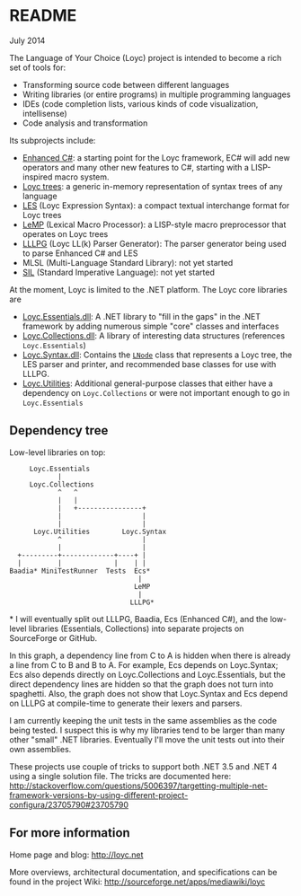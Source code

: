 # README

July 2014

The Language of Your Choice (Loyc) project is intended to become a rich set of tools for:

- Transforming source code between different languages
- Writing libraries (or entire programs) in multiple programming languages
- IDEs (code completion lists, various kinds of code visualization, intellisense)
- Code analysis and transformation

Its subprojects include:

- [Enhanced C#](https://sourceforge.net/p/loyc/wiki/Ecs/): a starting point for the Loyc framework, EC# will add new operators and many other new features to C#, starting with a LISP-inspired macro system.
- [Loyc trees](http://sourceforge.net/p/loyc/wiki/Loyc%20trees/): a generic in-memory representation of syntax trees of any language
- [LES](http://sourceforge.net/p/loyc/wiki/LES/) (Loyc Expression Syntax): a compact textual interchange format for Loyc trees
- [LeMP](https://sourceforge.net/p/loyc/wiki/LEL/#lemp) (Lexical Macro Processor): a LISP-style macro preprocessor that operates on Loyc trees
- [LLLPG](http://www.codeproject.com/Articles/664785/A-New-Parser-Generator-for-Csharp) (Loyc LL(k) Parser Generator): The parser generator being used to parse Enhanced C# and LES
- MLSL (Multi-Language Standard Library): not yet started
- [SIL](https://sourceforge.net/p/loyc/wiki/Standard%20Imperative%20Language/) (Standard Imperative Language): not yet started

At the moment, Loyc is limited to the .NET platform. The Loyc core libraries are

- [Loyc.Essentials.dll](https://sourceforge.net/p/loyc/wiki/Loyc.Essentials/): A .NET library to "fill in the gaps" in the .NET framework by adding numerous simple "core" classes and interfaces
- [Loyc.Collections.dll](https://sourceforge.net/p/loyc/wiki/Loyc.Collections/): A library of interesting data structures (references `Loyc.Essentials`)
- [Loyc.Syntax.dll](https://sourceforge.net/p/loyc/wiki/Loyc.Syntax/): Contains the [`LNode`](https://github.com/qwertie/Loyc/blob/master/Src/Loyc.Syntax/Nodes/LNode.cs) class that represents a Loyc tree, the LES parser and printer, and recommended base classes for use with LLLPG.
- [Loyc.Utilities](https://sourceforge.net/p/loyc/wiki/Loyc.Utilities/): Additional general-purpose classes that either have a dependency on `Loyc.Collections` or were not important enough to go in `Loyc.Essentials`

## Dependency tree

Low-level libraries on top:

         Loyc.Essentials
                |
         Loyc.Collections
                ^   ^      
                |   |      
                |   +----------------+
                |                    |     
                |                    |
          Loyc.Utilities        Loyc.Syntax
                ^                    |
                |                    |
      +---------+-------------+----+ |
      |         |             |    | |
    Baadia* MiniTestRunner  Tests  Ecs*
                                    |
                                   LeMP
                                    |
                                  LLLPG*

\* I will eventually split out LLLPG, Baadia, Ecs (Enhanced C#), and the low-level libraries (Essentials, Collections) into separate projects on SourceForge or GitHub.

In this graph, a dependency line from C to A is hidden when there is already a line 
from C to B and B to A. For example, Ecs depends on Loyc.Syntax; Ecs also depends 
directly on Loyc.Collections and Loyc.Essentials, but the direct dependency lines are 
hidden so that the graph does not turn into spaghetti. Also, the graph does not show 
that Loyc.Syntax and Ecs depend on LLLPG at compile-time to generate their lexers and 
parsers.

I am currently keeping the unit tests in the same assemblies as the code being tested. I suspect this is why my libraries tend to be larger than many other "small" .NET libraries. Eventually I'll move the unit tests out into their own assemblies.

These projects use couple of tricks to support both .NET 3.5 and .NET 4 using a single solution file. The tricks are documented here: http://stackoverflow.com/questions/5006397/targetting-multiple-net-framework-versions-by-using-different-project-configura/23705790#23705790

## For more information

Home page and blog:
http://loyc.net

More overviews, architectural documentation, and specifications can be found in the project Wiki:
http://sourceforge.net/apps/mediawiki/loyc
